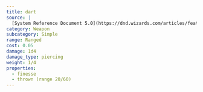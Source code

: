```yaml
---
title: dart
source: |
  [System Reference Document 5.0](https://dnd.wizards.com/articles/features/systems-reference-document-srd)
category: Weapon
subcategory: Simple
range: Ranged
cost: 0.05
damage: 1d4
damage_type: piercing
weight: 1/4
properties:
  - finesse
  - thrown (range 20/60)
---
```

